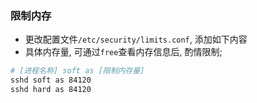 ### 限制内存

- 更改配置文件`/etc/security/limits.conf`, 添加如下内容
- 具体内存量, 可通过`free`查看内存信息后, 酌情限制;

```sh
# [进程名称] soft as [限制内存量]
sshd soft as 84120
sshd hard as 84120
```
